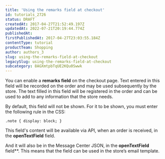 ```yaml
---
title: 'Using the remarks field at checkout'
id: tutorials_2726
status: DRAFT
createdAt: 2017-04-27T21:52:49.197Z
updatedAt: 2022-07-21T20:19:44.774Z
publishedAt: 
firstPublishedAt: 2017-04-27T23:03:55.184Z
contentType: tutorial
productTeam: Shopping
author: authors_3
slug: using-the-remarks-field-at-checkout
legacySlug: using-the-remarks-field-at-checkout
subcategory: 8AGXmtpbTqUE2KQu0Swwk
---
```


You can enable a __remarks field__ on the checkout page. Text entered in this field will be recorded on the order and may be used subsequently by the store. The text filled in this field will be registered in the order and can be used to add to any information that the store needs.

By default, this field will not be shown. For it to be shown, you must enter the following rule in the CSS:

`.note { display: block; }`

This field's content will be available via API, when an order is received, in the **openTextField** field.

And it will also be in the Message Center JSON, in the **openTextField** field**. This means that the field can be used in the store’s email template.
